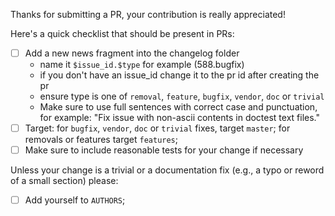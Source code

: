 Thanks for submitting a PR, your contribution is really appreciated!

Here's a quick checklist that should be present in PRs:

- [ ] Add a new news fragment into the changelog folder
  * name it `$issue_id.$type` for example (588.bugfix)
  * if you don't have an issue_id change it to the pr id after creating the pr
  * ensure type is one of `removal`, `feature`, `bugfix`, `vendor`, `doc` or `trivial`
  * Make sure to use full sentences with correct case and punctuation, for example: "Fix issue with non-ascii contents in doctest text files."
- [ ] Target: for `bugfix`, `vendor`, `doc` or `trivial` fixes, target `master`; for removals or features target `features`;
- [ ] Make sure to include reasonable tests for your change if necessary

Unless your change is a trivial or a documentation fix (e.g.,  a typo or reword of a small section) please:

- [ ] Add yourself to `AUTHORS`;
